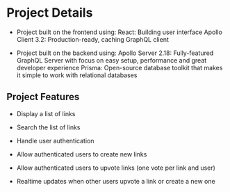 # Project Details

- Project built on the frontend using:
React: Building user interface
Apollo Client 3.2: Production-ready, caching GraphQL client

- Project built on the backend using:
Apollo Server 2.18: Fully-featured GraphQL Server with focus on easy setup, performance and great developer experience
Prisma: Open-source database toolkit that makes it simple to work with relational databases

## Project Features

- Display a list of links

- Search the list of links

- Handle user authentication

- Allow authenticated users to create new links

- Allow authenticated users to upvote links (one 
vote per link and user)

- Realtime updates when other users upvote a link or create a new one